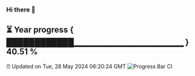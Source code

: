 ### Hi there 👋
⏳ Year progress { ████████████▁▁▁▁▁▁▁▁▁▁▁▁▁▁▁▁▁▁ } 40.51 %
---
⏰ Updated on Tue, 28 May 2024 06:20:24 GMT
![Progress Bar CI](https://github.com/liununu/liununu/workflows/Progress%20Bar%20CI/badge.svg)
